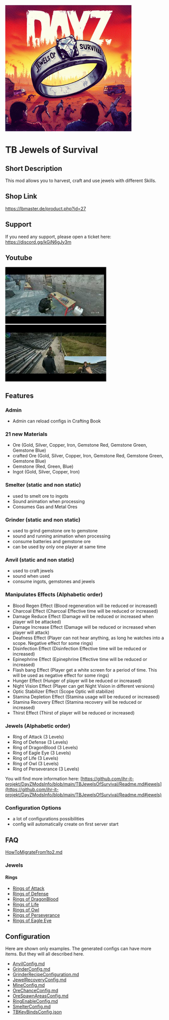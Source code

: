 <img src="./images/jewels_of_survival.jpeg" alt="TB Jewels of Survival" width="400"/>

# TB Jewels of Survival

## Short Description

This mod allows you to harvest, craft and use jewels with different Skills.

## Shop Link
https://lbmaster.de/product.php?id=27

## Support

If you need any support, please open a ticket here: https://discord.gg/kGjN6gJy3m

## Youtube

[![Version 1](./images/logoYT.png)](https://youtu.be/7JhJnIazOaA)
[![Presentation](./images/logoYTP.png)](https://youtu.be/gKKrYm1T3z0)

## Features

### Admin
- Admin can reload configs in Crafting Book

### 21 new Materials
- Ore (Gold, Silver, Copper, Iron, Gemstone Red, Gemstone Green, Gemstone Blue)
- crafted Ore (Gold, Silver, Copper, Iron, Gemstone Red, Gemstone Green, Gemstone Blue)
- Gemstone (Red, Green, Blue)
- Ingot (Gold, Silver, Copper, Iron)

### Smelter (static and non static)
- used to smelt ore to ingots
- Sound animation when processing
- Consumes Gas and Metal Ores

### Grinder (static and non static)
- used to grind gemstone ore to gemstone
- sound and running animation when processing
- consume batteries and gemstone ore
- can be used by only one player at same time

### Anvil (static and non static)
- used to craft jewels
- sound when used
- consume ingots, gemstones and jewels

### Manipulates Effects (Alphabetic order)

- Blood Regen Effect (Blood regeneration will be reduced or increased)
- Charcoal Effect (Charcoal Effective time will be reduced or increased)
- Damage Reduce Effect (Damage will be reduced or increased when player will be attacked)
- Damage Increase Effect (Damage will be reduced or increased when player will attack)
- Deafness Effect (Player can not hear anything, as long he watches into a scope. Negative effect for some rings)
- Disinfection Effect (Disinfection Effective time will be reduced or increased)
- Epinephrine Effect (Epinephrine Effective time will be reduced or increased)
- Flash bang Effect (Player get a white screen for a period of time. This will be used as negative effect for some rings)
- Hunger Effect (Hunger of player will be reduced or increased)
- Night Vision Effect (Player can get Night Vision in different versions)
- Optic Stabilizer Effect (Scope Optic will stabilize)
- Stamina Depletion Effect (Stamina usage will be reduced or increased)
- Stamina Recovery Effect (Stamina recovery will be reduced or increased)
- Thirst Effect (Thirst of player will be reduced or increased)

### Jewels (Alphabetic order)
- Ring of Attack (3 Levels)
- Ring of Defense (3 Levels)
- Ring of DragonBlood (3 Levels)
- Ring of Eagle Eye (3 Levels)
- Ring of Life (3 Levels)
- Ring of Owl (3 Levels)
- Ring of Perseverance (3 Levels)

You will find more information here: [https://github.com/ihr-it-projekt/DayZModsInfo/blob/main/TBJewelsOfSurvival/Readme.md#jewels](https://github.com/ihr-it-projekt/DayZModsInfo/blob/main/TBJewelsOfSurvival/Readme.md#jewels)

### Configuration Options
- a lot of configurations possibilities
- config will automatically create on first server start

## FAQ
[HowToMigrateFrom1to2.md](HowToMigrateFrom1to2.md)

### Jewels
#### Rings
- [Rings of Attack](Rings/TBJOFRingOfAttack.md)
- [Rings of Defense](Rings/TBJOFRingOfDefense.md)
- [Rings of DragonBlood](Rings/TBJOFRingOfDragonBlood.md)
- [Rings of Life](Rings/TBJOFRingOfLife.md)
- [Rings of Owl](Rings/TBJOFRingOfOwl.md)
- [Rings of Perseverance](Rings/TBJOFRingOfPerseverance.md)
- [Rings of Eagle Eye](Rings/TBJOFRingOfEagleEye.md)

## Configuration
Here are shown only examples. The generated configs can have more items. But they will all described here.
- [AnvilConfig.md](Configs/AnvilConfig.md)
- [GrinderConfig.md](Configs/GrinderConfig.md)
- [GrinderRecipeConfiguration.md](Configs/GrinderRecipeConfiguration.md)
- [JewelRecoveryConfig.md](Configs/JewelRecoveryConfig.md)
- [MineConfig.md](Configs/MineConfig.md)
- [OreChanceConfig.md](Configs/OreChanceConfig.md)
- [OreSpawnAreasConfig.md](Configs/OreSpawnAreasConfig.md)
- [RingEnableConfig.md](Configs/RingEnableConfig.md)
- [SmelterConfig.md](Configs/SmelterConfig.md)
- [TBKeyBindsConfig.json](../GlobalConfigs/Readme.md#tbkeybindsconfigjson)
